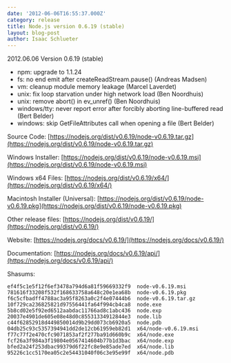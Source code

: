 ```yaml
---
date: '2012-06-06T16:55:37.000Z'
category: release
title: Node.js version 0.6.19 (stable)
layout: blog-post
author: Isaac Schlueter
---
```


2012.06.06 Version 0.6.19 (stable)

- npm: upgrade to 1.1.24
- fs: no end emit after createReadStream.pause() (Andreas Madsen)
- vm: cleanup module memory leakage (Marcel Laverdet)
- unix: fix loop starvation under high network load (Ben Noordhuis)
- unix: remove abort() in ev_unref() (Ben Noordhuis)
- windows/tty: never report error after forcibly aborting line-buffered read (Bert Belder)
- windows: skip GetFileAttributes call when opening a file (Bert Belder)

Source Code: [https://nodejs.org/dist/v0.6.19/node-v0.6.19.tar.gz](https://nodejs.org/dist/v0.6.19/node-v0.6.19.tar.gz)

Windows Installer: [https://nodejs.org/dist/v0.6.19/node-v0.6.19.msi](https://nodejs.org/dist/v0.6.19/node-v0.6.19.msi)

Windows x64 Files: [https://nodejs.org/dist/v0.6.19/x64/](https://nodejs.org/dist/v0.6.19/x64/)

Macintosh Installer (Universal): [https://nodejs.org/dist/v0.6.19/node-v0.6.19.pkg](https://nodejs.org/dist/v0.6.19/node-v0.6.19.pkg)

Other release files: [https://nodejs.org/dist/v0.6.19/](https://nodejs.org/dist/v0.6.19/)

Website: [https://nodejs.org/docs/v0.6.19/](https://nodejs.org/docs/v0.6.19/)

Documentation: [https://nodejs.org/docs/v0.6.19/api/](https://nodejs.org/docs/v0.6.19/api/)

Shasums:

```
ef4f5c1e5f12f6ef3478a794d6a81f59669332f9  node-v0.6.19.msi
781616f33208f532f168633758a648c20e1ea68b  node-v0.6.19.pkg
f6c5cfbadff4788ac3a95f8263a0c2f4e07444b6  node-v0.6.19.tar.gz
10f729ca236825821d97556441fa64f994cb4ca8  node.exe
5b8cd02e5f92ed6512aabdac11766ad8c1abc436  node.exp
20037e4901de605e08e48d0c85531334912844e3  node.lib
c44f62852918d449850014d9b29dd073cb6920a5  node.pdb
04db25c93c5357394941dd2de12cb61959eb82d1  x64/node-v0.6.19.msi
f77c77f2e470cfc9071853af2f277ba91d660b9c  x64/node.exe
fcf26a3f984a3f19804e0567414604b77b1d3bac  x64/node.exp
bfed2a24f253dbac99379d6f22fc8e9e85ade7ed  x64/node.lib
95226c1cc5170ea05c2e54431040f06c3e95e99f  x64/node.pdb
```
